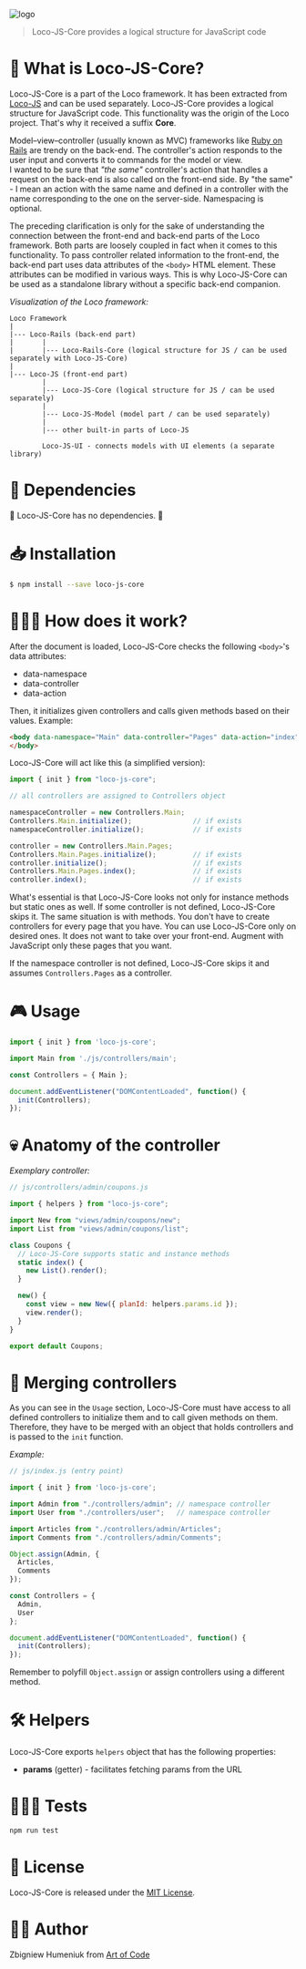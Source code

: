 ![logo](https://raw.githubusercontent.com/artofcodelabs/artofcodelabs.github.io/master/assets/ext/loco_logo_trans_sqr-300px.png)

> Loco-JS-Core provides a logical structure for JavaScript code

# 🧐 What is Loco-JS-Core?

Loco-JS-Core is a part of the Loco framework. It has been extracted from [Loco-JS](https://github.com/locoframework/loco-js) and can be used separately. Loco-JS-Core provides a logical structure for JavaScript code. This functionality was the origin of the Loco project. That's why it received a suffix **Core**. 

Model–view–controller (usually known as MVC) frameworks like [Ruby on Rails](https://rubyonrails.org) are trendy on the back-end. The controller's action responds to the user input and converts it to commands for the model or view.  
I wanted to be sure that _"the same"_ controller's action that handles a request on the back-end is also called on the front-end side. By "the same" - I mean an action with the same name and defined in a controller with the name corresponding to the one on the server-side. Namespacing is optional.

The preceding clarification is only for the sake of understanding the connection between the front-end and back-end parts of the Loco framework. Both parts are loosely coupled in fact when it comes to this functionality. To pass controller related information to the front-end, the back-end part uses data attributes of the `<body>` HTML element. These attributes can be modified in various ways. This is why Loco-JS-Core can be used as a standalone library without a specific back-end companion.

*Visualization of the Loco framework:*

```
Loco Framework
|
|--- Loco-Rails (back-end part)
|       |
|       |--- Loco-Rails-Core (logical structure for JS / can be used separately with Loco-JS-Core)
|
|--- Loco-JS (front-end part)
        |
        |--- Loco-JS-Core (logical structure for JS / can be used separately)
        |
        |--- Loco-JS-Model (model part / can be used separately)
        |
        |--- other built-in parts of Loco-JS

        Loco-JS-UI - connects models with UI elements (a separate library)
```

# 🤝 Dependencies

🎊 Loco-JS-Core has no dependencies. 🎉

# 📥 Installation

```bash
$ npm install --save loco-js-core
```

# 👷🏻‍♂️ How does it work?

After the document is loaded, Loco-JS-Core checks the following `<body>`'s data attributes:

* data-namespace
* data-controller
* data-action

Then, it initializes given controllers and calls given methods based on their values. Example:

```html
<body data-namespace="Main" data-controller="Pages" data-action="index">
</body>
```

Loco-JS-Core will act like this (a simplified version):

```javascript
import { init } from "loco-js-core";

// all controllers are assigned to Controllers object

namespaceController = new Controllers.Main;
Controllers.Main.initialize();               // if exists
namespaceController.initialize();            // if exists

controller = new Controllers.Main.Pages;
Controllers.Main.Pages.initialize();         // if exists
controller.initialize();                     // if exists
Controllers.Main.Pages.index();              // if exists
controller.index();                          // if exists
```

What's essential is that Loco-JS-Core looks not only for instance methods but static ones as well. If some controller is not defined, Loco-JS-Core skips it. The same situation is with methods. You don't have to create controllers for every page that you have. You can use Loco-JS-Core only on desired ones. It does not want to take over your front-end. Augment with JavaScript only these pages that you want.

If the namespace controller is not defined, Loco-JS-Core skips it and assumes `Controllers.Pages` as a controller.

# 🎮 Usage

```javascript
import { init } from 'loco-js-core';

import Main from './js/controllers/main';

const Controllers = { Main };

document.addEventListener("DOMContentLoaded", function() {
  init(Controllers);
});

```

# 💀 Anatomy of the controller

*Exemplary controller:*

```javascript
// js/controllers/admin/coupons.js

import { helpers } from "loco-js-core";

import New from "views/admin/coupons/new";
import List from "views/admin/coupons/list";

class Coupons {
  // Loco-JS-Core supports static and instance methods
  static index() {
    new List().render();
  }

  new() {
    const view = new New({ planId: helpers.params.id });
    view.render();
  }
}

export default Coupons;
```

# 🔩 Merging controllers

As you can see in the `Usage` section, Loco-JS-Core must have access to all defined controllers to initialize them and to call given methods on them. Therefore, they have to be merged with an object that holds controllers and is passed to the `init` function.

_Example:_

```javascript
// js/index.js (entry point)

import { init } from 'loco-js-core';

import Admin from "./controllers/admin"; // namespace controller
import User from "./controllers/user";   // namespace controller

import Articles from "./controllers/admin/Articles";
import Comments from "./controllers/admin/Comments";

Object.assign(Admin, {
  Articles,
  Comments
});

const Controllers = { 
  Admin,
  User
};

document.addEventListener("DOMContentLoaded", function() {
  init(Controllers);
});
```

Remember to polyfill `Object.assign` or assign controllers using a different method.

# 🛠 Helpers

Loco-JS-Core exports `helpers` object that has the following properties:

* **params** (getter) - facilitates fetching params from the URL

# 👩🏽‍🔬 Tests

```bash
npm run test
```

# 📜 License

Loco-JS-Core is released under the [MIT License](https://opensource.org/licenses/MIT).

# 👨‍🏭 Author

Zbigniew Humeniuk from [Art of Code](https://artofcode.co)
